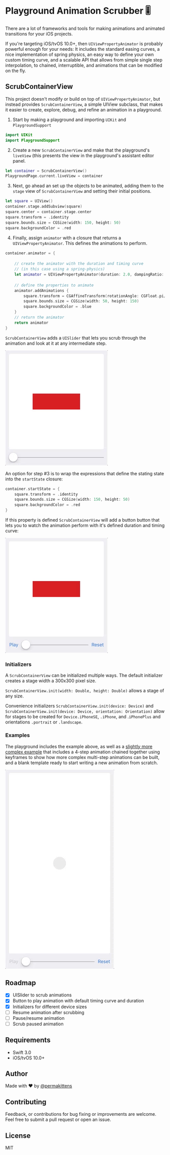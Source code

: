 # Playground Animation Scrubber 🎚

There are a lot of frameworks and tools for making animations and animated
transitions for your iOS projects.

If you're targeting iOS/tvOS 10.0+, then `UIViewPropertyAnimator` is probably
powerful enough for your needs: It includes the standard easing curves, a nice
implementation of spring physics, an easy way to define your own custom
timing curve, and a scalable API that allows from simple single step
interpolation, to chained, interruptible, and animations that can be modified on
the fly.

## ScrubContainerView
This project doesn't modify or build on top of `UIViewPropertyAnimator`, but
instead provides `ScrubContainerView`, a simple UIView subclass, that makes it
easier to create, explore, debug, and refine an animation in a playground.

1. Start by making a playground and importing `UIKit` and `PlaygroundSupport`

````Swift
import UIKit
import PlaygroundSupport
````

2. Create a new `ScrubContainerView` and make that the playground's `liveView`
(this presents the view in the playground's assistant editor panel.

````Swift
let container = ScrubContainerView()
PlaygroundPage.current.liveView = container
````

3. Next, go ahead an set up the objects to be animated, adding them to the
`stage` view of `ScrubContainerView` and setting their initial positions.

````Swift
let square = UIView()
container.stage.addSubview(square)
square.center = container.stage.center
square.transform = .identity
square.bounds.size = CGSize(width: 150, height: 50)
square.backgroundColor = .red
````

4. Finally, assign `animator` with a closure that returns a
`UIViewPropertyAnimator`. This defines the animations to perform.

````Swift
container.animator = {

    // create the animator with the duration and timing curve
    // (in this case using a spring-physics)
    let animator = UIViewPropertyAnimator(duration: 2.0, dampingRatio: 0.5)

    // define the properties to animate
    animator.addAnimations {
        square.transform = CGAffineTransform(rotationAngle: CGFloat.pi/2)
        square.bounds.size = CGSize(width: 50, height: 150)
        square.backgroundColor = .blue
    }
    // return the animator
    return animator
}
````

`ScrubContainerView` adds a `UISlider` that lets you scrub through the animation
and look at it at any intermediate step.

<img src="./assets/scrubber-simple-1.gif" width="324">

An option for step #3 is to wrap the expressions that define the stating state
into the `startState` closure:

````Swift
container.startState = {
    square.transform = .identity
    square.bounds.size = CGSize(width: 150, height: 50)
    square.backgroundColor = .red
}
````

If this property is defined `ScrubContainerView` will add a button button that
lets you to watch the animation perform with it's defined duration and timing
curve:

<img src="./assets/scrubber-simple-2.gif" width="324">

### Initializers

A `ScrubContainerView` can be initialized multiple ways. The default initializer
creates a stage width a 300x300 pixel size.

`ScrubContainerView.init(width: Double, height: Double)` allows a stage of any size.

Convenience initializers `ScrubContainerView.init(device: Device)` and
`ScrubContainerView.init(device: Device, orientation: Orientation)` allow for
stages to be created for `Device.iPhoneSE`, `.iPhone`, and .`iPhonePlus` and
orientations `.portrait` or `.landscape`.

### Examples

The playground includes the example above, as well as a [slightly more complex
example](https://github.com/mathewsanders/Scrubber/blob/master/source/Animation.playground/Pages/Keyframe%20example.xcplaygroundpage/Contents.swift)
that includes a 4-step animation chained together using keyframes to show how
more complex multi-step animations can be built, and a blank template ready to
start writing a new animation from scratch.

<img src="./assets/scrubber-chained-1.gif" width="344">

## Roadmap
- [x] UISlider to scrub animations
- [x] Button to play animation with default timing curve and duration
- [x] Initializers for different device sizes
- [ ] Resume animation after scrubbing
- [ ] Pause/resume animation
- [ ] Scrub paused animation

## Requirements

- Swift 3.0
- iOS/tvOS 10.0+

## Author

Made with :heart: by [@permakittens](http://twitter.com/permakittens)

## Contributing

Feedback, or contributions for bug fixing or improvements are welcome. Feel free to submit a pull request or open an issue.

## License

MIT
